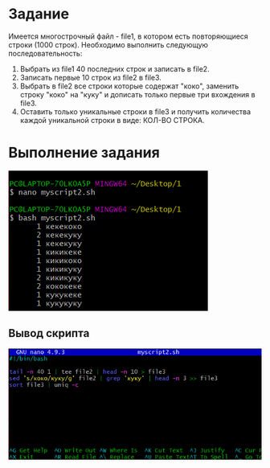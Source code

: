 # Задание

Имеется многострочный файл - file1, в котором есть повторяющиеся строки (1000 строк). Необходимо выполнить следующую последовательность:
1. Выбрать из file1 40 последних строк и записать в file2.
2. Записать первые 10 строк из file2 в file3.
3. Выбрать в file2 все строки которые содержат "коко", заменить строку "коко" на "куку" и дописать только первые три вхождения в file3.
4. Оставить только уникальные строки в file3 и получить количества каждой уникальной строки в виде: КОЛ-ВО СТРОКА.

# Выполнение задания
![bash](1.png)

## Вывод скрипта
![start](2.png)
